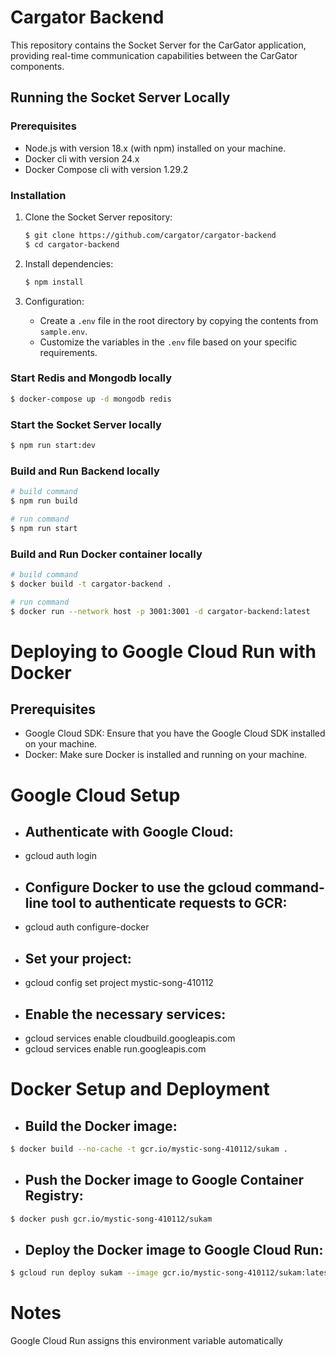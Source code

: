# Cargator Backend

This repository contains the Socket Server for the CarGator application, providing real-time communication capabilities between the CarGator components.

## Running the Socket Server Locally

### Prerequisites

- Node.js with version 18.x (with npm) installed on your machine.
- Docker cli with version 24.x
- Docker Compose cli with version 1.29.2

### Installation

1. Clone the Socket Server repository:

   ```bash
   $ git clone https://github.com/cargator/cargator-backend
   $ cd cargator-backend
   ```

2. Install dependencies:

   ```bash
   $ npm install
   ```

3. Configuration:

   - Create a `.env` file in the root directory by copying the contents from `sample.env`.
   - Customize the variables in the `.env` file based on your specific requirements.

### Start Redis and Mongodb locally

```bash
$ docker-compose up -d mongodb redis
```

### Start the Socket Server locally

```bash
$ npm run start:dev
```

### Build and Run Backend locally

```bash
# build command
$ npm run build
```

```bash
# run command
$ npm run start
```

### Build and Run Docker container locally

```bash
# build command
$ docker build -t cargator-backend .
```

```bash
# run command
$ docker run --network host -p 3001:3001 -d cargator-backend:latest
```

# Deploying to Google Cloud Run with Docker

## Prerequisites

- Google Cloud SDK: Ensure that you have the Google Cloud SDK installed on your machine.
- Docker: Make sure Docker is installed and running on your machine.

# Google Cloud Setup

- ## Authenticate with Google Cloud:

* gcloud auth login

- ## Configure Docker to use the gcloud command-line tool to authenticate requests to GCR:

* gcloud auth configure-docker

- ## Set your project:

* gcloud config set project mystic-song-410112

- ## Enable the necessary services:

* gcloud services enable cloudbuild.googleapis.com
* gcloud services enable run.googleapis.com

# Docker Setup and Deployment

- ## Build the Docker image:

```bash
$ docker build --no-cache -t gcr.io/mystic-song-410112/sukam .
```

- ## Push the Docker image to Google Container Registry:

```bash
$ docker push gcr.io/mystic-song-410112/sukam
```

- ## Deploy the Docker image to Google Cloud Run:

```bash
$ gcloud run deploy sukam --image gcr.io/mystic-song-410112/sukam:latest --platform managed --port 8080 --region asia-southeast1 --project mystic-song-410112
```

# Notes

Google Cloud Run assigns this environment variable automatically
